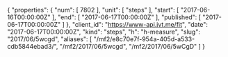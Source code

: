 {
  "properties": {
    "num": [
      7802
    ],
    "unit": [
      "steps"
    ],
    "start": [
      "2017-06-16T00:00:00Z"
    ],
    "end": [
      "2017-06-17T00:00:00Z"
    ],
    "published": [
      "2017-06-17T00:00:00Z"
    ]
  },
  "client_id": "https://www-api.jvt.me/fit",
  "date": "2017-06-17T00:00:00Z",
  "kind": "steps",
  "h": "h-measure",
  "slug": "2017/06/5wcgd",
  "aliases": [
    "/mf2/e8c70e7f-954a-405d-a533-cdb5844ebad3/",
    "/mf2/2017/06/5wcgd",
    "/mf2/2017/06/5wCgD"
  ]
}
